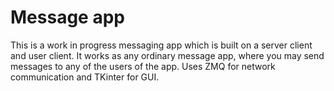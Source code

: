 # Message app
This is a work in progress messaging app which is built on a server client and user client. It works as any ordinary message app, where you may send messages to any of the users of the app. Uses ZMQ for network communication and TKinter for GUI.
